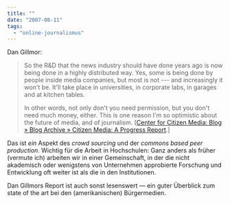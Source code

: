 ```yaml
---
title: ""
date: "2007-08-11"
tags: 
  - "online-journalismus"
---
```


Dan Gillmor:

> So the R&D that the news industry should have done years ago is now being done in a highly distributed way. Yes, some is being done by people inside media companies, but most is not --- and increasingly it won't be. It'll take place in universities, in corporate labs, in garages and at kitchen tables.
> 
> In other words, not only don't you need permission, but you don't need much money, either. This is one reason I'm so optimistic about the future of media, and of journalism. \[[Center for Citizen Media: Blog » Blog Archive » Citizen Media: A Progress Report](http://www.citmedia.org/blog/2007/07/15/citizen-media-a-progress-report-2/ "Center for Citizen Media: Blog » Blog Archive » Citizen Media: A Progress Report").\]

Das ist _ein_ Aspekt des _crowd sourcing_ und der _commons based peer production_. Wichtig für die Arbeit in Hochschulen: Ganz anders als früher (vermute ich) arbeiten wir in einer Gemeinschaft, in der die nicht akademisch oder wenigstens von Unternehmen approbierte Forschung und Entwicklung oft weiter ist als die in den Institutionen.

Dan Gillmors Report ist auch sonst lesenswert — ein guter Überblick zum state of the art bei den (amerikanischen) Bürgermedien.
